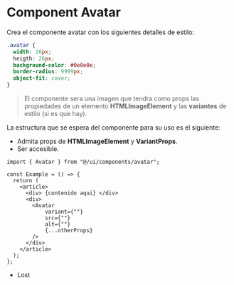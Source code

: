# Component Avatar

Crea el componente avatar con los siguientes detalles de estilo:

```css
.avatar {
  width: 26px;
  heigth: 26px;
  background-color: #0e0e0e;
  border-radius: 9999px;
  object-fit: cover;
}
```

> El componente sera una imagen que tendra como props las propiedades de un
> elemento **HTMLImageElement** y las **variantes** de estilo (si es que hay).

La estructura que se espera del componente para su uso es el siguiente:

- Admita props de **HTMLImageElement** y **VariantProps**.
- Ser accesible.

```tsx
import { Avatar } from "@/ui/components/avatar";

const Example = () => {
  return (
    <article>
      <div> {contenido aqui} </div>
      <div>
        <Avatar
            variant={""}
            src={""}
            alt={""}
            {...otherProps}
        />
      </div>
    </article>
  );
};
```

- Lost
